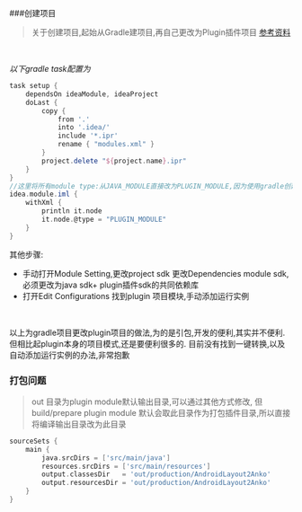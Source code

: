 ###创建项目
> 关于创建项目,起始从Gradle建项目,再自己更改为Plugin插件项目
[参考资料](http://planet.jboss.org/post/managing_dependencies_for_intellij_idea_plug_in_development)
<br>

*以下gradle task配置为*
```groovy
task setup {
    dependsOn ideaModule, ideaProject
    doLast {
        copy {
            from '.'
            into '.idea/'
            include '*.ipr'
            rename { "modules.xml" }
        }
        project.delete "${project.name}.ipr"
    }
}
//这里将所有module type:从JAVA_MODULE直接改为PLUGIN_MODULE,因为使用gradle创建项目,而不是默认的plugin项目结构
idea.module.iml {
    withXml {
        println it.node
        it.node.@type = "PLUGIN_MODULE"
    }
}

```
其他步骤:
* 手动打开Module Setting,更改project sdk 更改Dependencies module sdk,必须更改为java sdk+ plugin插件sdk的共同依赖库
* 打开Edit Configurations 找到plugin 项目模块,手动添加运行实例
<br>

>
以上为gradle项目更改plugin项目的做法,为的是引包,开发的便利,其实并不便利.但相比起plugin本身的项目模式,还是要便利很多的.
目前没有找到一键转换,以及自动添加运行实例的办法,非常抱歉


### 打包问题
> out 目录为plugin module默认输出目录,可以通过其他方式修改,
但build/prepare plugin module 默认会取此目录作为打包插件目录,所以直接将编译输出目录改为此目录

```gradle
sourceSets {
    main {
        java.srcDirs = ['src/main/java']
        resources.srcDirs = ['src/main/resources']
        output.classesDir   = 'out/production/AndroidLayout2Anko'
        output.resourcesDir = 'out/production/AndroidLayout2Anko'
    }
}
```